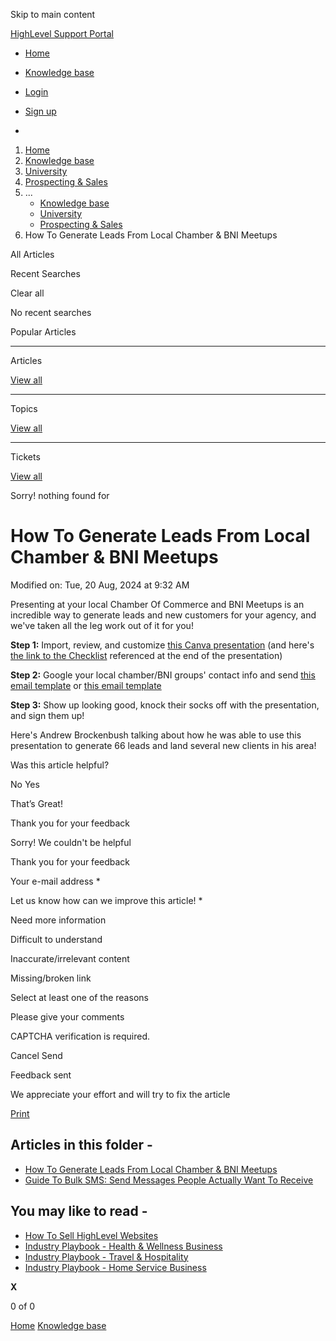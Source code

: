 Skip to main content

[ HighLevel Support Portal ](https://help.gohighlevel.com)

  * [ Home ](/support/home)
  * [ Knowledge base ](/support/solutions)

  * [Login](/support/login)
  * [Sign up](/support/signup)
  * 

  1. [Home](/support/home)
  2. [Knowledge base](/support/solutions)
  3. [University](/support/solutions/48000452413)
  4. [Prospecting & Sales](/support/solutions/folders/155000000160)
  5. ... 
     * [Knowledge base](/support/solutions)
     * [University](/support/solutions/48000452413)
     * [Prospecting & Sales](/support/solutions/folders/155000000160)
  6. How To Generate Leads From Local Chamber & BNI Meetups

All  Articles 

Recent Searches

Clear all

No recent searches

Popular Articles

* * *

Articles

[View all](/support/search/solutions)

* * *

Topics

[View all](/support/search/topics)

* * *

Tickets

[View all](/support/search/tickets)

Sorry! nothing found for   

# How To Generate Leads From Local Chamber & BNI Meetups

Modified on: Tue, 20 Aug, 2024 at 9:32 AM

Presenting at your local Chamber Of Commerce and BNI Meetups is an incredible way to generate leads and new customers for your agency, and we've taken all the leg work out of it for you!

**Step 1:** Import, review, and customize [this Canva presentation](https://www.canva.com/design/DAFwPWAlit4/N7m-8wKEgf04f_BO8Ep0nQ/view?utm_content=DAFwPWAlit4&utm_campaign=designshare&utm_medium=link&utm_source=publishsharelink&mode=preview) (and here's [the link to the Checklist](https://www.canva.com/design/DAGOZuy0ZCU/-t6D-82NNhyZ7_JGCye5EQ/view?utm_content=DA\[…\]share&utm_medium=link&utm_source=publishsharelink&mode=preview) referenced at the end of the presentation)

**Step 2:** Google your local chamber/BNI groups' contact info and send [this email template](https://storage.googleapis.com/msgsndr/knES3eSWYIsc5YSZ3YLl/media/65286112edd4b4e167068754.pdf) or [this email template](https://storage.googleapis.com/msgsndr/knES3eSWYIsc5YSZ3YLl/media/652721fe751b96fde975de53.pdf)

**Step 3:** Show up looking good, knock their socks off with the presentation, and sign them up!

Here's Andrew Brockenbush talking about how he was able to use this presentation to generate 66 leads and land several new clients in his area!

Was this article helpful?

No  Yes 

That’s Great!

Thank you for your feedback

Sorry! We couldn't be helpful

Thank you for your feedback

Your e-mail address *

Let us know how can we improve this article! *

Need more information 

Difficult to understand 

Inaccurate/irrelevant content 

Missing/broken link 

Select at least one of the reasons 

Please give your comments 

CAPTCHA verification is required. 

Cancel  Send 

Feedback sent

We appreciate your effort and will try to fix the article

[Print](javascript:print\(\))

## Articles in this folder -

  * [How To Generate Leads From Local Chamber & BNI Meetups](/support/solutions/articles/155000001054-how-to-generate-leads-from-local-chamber-bni-meetups)
  * [Guide To Bulk SMS: Send Messages People Actually Want To Receive](/support/solutions/articles/155000002100-guide-to-bulk-sms-send-messages-people-actually-want-to-receive)

## You may like to read -

  * [How To Sell HighLevel Websites](/support/solutions/articles/48001073952-how-to-sell-highlevel-websites)
  * [Industry Playbook - Health & Wellness Business](/support/solutions/articles/155000000960-industry-playbook-health-wellness-business)
  * [Industry Playbook - Travel & Hospitality](/support/solutions/articles/155000000968-industry-playbook-travel-hospitality)
  * [Industry Playbook - Home Service Business](/support/solutions/articles/155000000961-industry-playbook-home-service-business)

**X**

0 of 0 []()

[Home](/support/home) [Knowledge base](/support/solutions)
